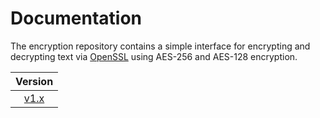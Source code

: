 # Documentation

The encryption repository contains a simple interface for encrypting and decrypting text via [OpenSSL](https://www.openssl.org/) using AES-256 and AES-128 encryption.

| Version                   |
|:-------------------------:|
| [v1.x](1.x/index.md)      |
